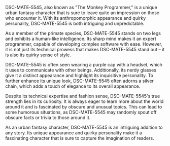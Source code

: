 DSC-MATE-5545, also known as "The Monkey Programmer," is a unique urban fantasy character that is sure to leave quite an impression on those who encounter it. With its anthropomorphic appearance and quirky personality, DSC-MATE-5545 is both intriguing and unpredictable. 

As a member of the primate species, DSC-MATE-5545 stands on two legs and exhibits a human-like intelligence. Its sharp mind makes it an expert programmer, capable of developing complex software with ease. However, it is not just its technical prowess that makes DSC-MATE-5545 stand out – it is also its quirky sense of style.

DSC-MATE-5545 is often seen wearing a purple cap with a headset, which it uses to communicate with other beings. Additionally, its nerdy glasses give it a distinct appearance and highlight its inquisitive personality. To further enhance its unique look, DSC-MATE-5545 often adorns a silver chain, which adds a touch of elegance to its overall appearance.

Despite its technical expertise and fashion sense, DSC-MATE-5545's true strength lies in its curiosity. It is always eager to learn more about the world around it and is fascinated by obscure and unusual topics. This can lead to some humorous situations, as DSC-MATE-5545 may randomly spout off obscure facts or trivia to those around it. 

As an urban fantasy character, DSC-MATE-5545 is an intriguing addition to any story. Its unique appearance and quirky personality make it a fascinating character that is sure to capture the imagination of readers.